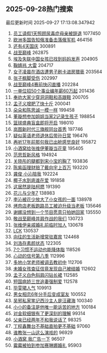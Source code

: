## 2025-09-28热门搜索 
最后更新时间 2025-09-27 17:13:08.347942 
1. [员工请假1天照顾尿毒症母亲被辞退](https://s.weibo.com/weibo?q=%23%E5%91%98%E5%B7%A5%E8%AF%B7%E5%81%871%E5%A4%A9%E7%85%A7%E9%A1%BE%E5%B0%BF%E6%AF%92%E7%97%87%E6%AF%8D%E4%BA%B2%E8%A2%AB%E8%BE%9E%E9%80%80%23&t=31&band_rank=1&Refer=top) 1077450
1. [欧洲多国告知俄准备击落俄军机](https://s.weibo.com/weibo?q=%23%E6%AC%A7%E6%B4%B2%E5%A4%9A%E5%9B%BD%E5%91%8A%E7%9F%A5%E4%BF%84%E5%87%86%E5%A4%87%E5%87%BB%E8%90%BD%E4%BF%84%E5%86%9B%E6%9C%BA%23&t=31&band_rank=2&Refer=top) 464156
1. [还有4天国庆](https://s.weibo.com/weibo?q=%23%E8%BF%98%E6%9C%894%E5%A4%A9%E5%9B%BD%E5%BA%86%23&t=31&band_rank=3&Refer=top) 300891
1. [战至巅峰](https://s.weibo.com/weibo?q=%E6%88%98%E8%87%B3%E5%B7%85%E5%B3%B0&t=31&band_rank=4&Refer=top) 262875
1. [埃及失联中国女孩已找到妈妈发声](https://s.weibo.com/weibo?q=%23%E5%9F%83%E5%8F%8A%E5%A4%B1%E8%81%94%E4%B8%AD%E5%9B%BD%E5%A5%B3%E5%AD%A9%E5%B7%B2%E6%89%BE%E5%88%B0%E5%A6%88%E5%A6%88%E5%8F%91%E5%A3%B0%23&t=31&band_rank=5&Refer=top) 204905
1. [鞠婧祎 大雷](https://s.weibo.com/weibo?q=%E9%9E%A0%E5%A9%A7%E7%A5%8E%20%E5%A4%A7%E9%9B%B7&t=31&band_rank=6&Refer=top) 204717
1. [女子凌晨在酒店遭男子刷卡进房猥亵](https://s.weibo.com/weibo?q=%23%E5%A5%B3%E5%AD%90%E5%87%8C%E6%99%A8%E5%9C%A8%E9%85%92%E5%BA%97%E9%81%AD%E7%94%B7%E5%AD%90%E5%88%B7%E5%8D%A1%E8%BF%9B%E6%88%BF%E7%8C%A5%E4%BA%B5%23&t=31&band_rank=7&Refer=top) 203564
1. [张子枫脚受伤](https://s.weibo.com/weibo?q=%23%E5%BC%A0%E5%AD%90%E6%9E%AB%E8%84%9A%E5%8F%97%E4%BC%A4%23&t=31&band_rank=8&Refer=top) 202997
1. [战至巅峰4赛前快闪直播](https://s.weibo.com/weibo?q=%23%E6%88%98%E8%87%B3%E5%B7%85%E5%B3%B04%E8%B5%9B%E5%89%8D%E5%BF%AB%E9%97%AA%E7%9B%B4%E6%92%AD%23&t=31&band_rank=9&Refer=top) 202284
1. [一单位招50个事业编年薪60万起](https://s.weibo.com/weibo?q=%23%E4%B8%80%E5%8D%95%E4%BD%8D%E6%8B%9B50%E4%B8%AA%E4%BA%8B%E4%B8%9A%E7%BC%96%E5%B9%B4%E8%96%AA60%E4%B8%87%E8%B5%B7%23&t=31&band_rank=10&Refer=top) 201436
1. [奉劝大家少穿洞洞鞋和高跟鞋](https://s.weibo.com/weibo?q=%E5%A5%89%E5%8A%9D%E5%A4%A7%E5%AE%B6%E5%B0%91%E7%A9%BF%E6%B4%9E%E6%B4%9E%E9%9E%8B%E5%92%8C%E9%AB%98%E8%B7%9F%E9%9E%8B&t=31&band_rank=11&Refer=top) 200705
1. [孟子义增肥了快十斤](https://s.weibo.com/weibo?q=%E5%AD%9F%E5%AD%90%E4%B9%89%E5%A2%9E%E8%82%A5%E4%BA%86%E5%BF%AB%E5%8D%81%E6%96%A4&t=31&band_rank=12&Refer=top) 200041
1. [朵朵和陈思诚一模一样](https://s.weibo.com/weibo?q=%E6%9C%B5%E6%9C%B5%E5%92%8C%E9%99%88%E6%80%9D%E8%AF%9A%E4%B8%80%E6%A8%A1%E4%B8%80%E6%A0%B7&t=31&band_rank=13&Refer=top) 199458
1. [董璇想参加姐姐当家2记录生孩子](https://s.weibo.com/weibo?q=%E8%91%A3%E7%92%87%E6%83%B3%E5%8F%82%E5%8A%A0%E5%A7%90%E5%A7%90%E5%BD%93%E5%AE%B62%E8%AE%B0%E5%BD%95%E7%94%9F%E5%AD%A9%E5%AD%90&t=31&band_rank=14&Refer=top) 198854
1. [篮球盛典盲盒即将开启](https://s.weibo.com/weibo?q=%23%E7%AF%AE%E7%90%83%E7%9B%9B%E5%85%B8%E7%9B%B2%E7%9B%92%E5%8D%B3%E5%B0%86%E5%BC%80%E5%90%AF%23&t=31&band_rank=15&Refer=top) 198010
1. [岚图新时代三旗舰同台首秀](https://s.weibo.com/weibo?q=%23%E5%B2%9A%E5%9B%BE%E6%96%B0%E6%97%B6%E4%BB%A3%E4%B8%89%E6%97%97%E8%88%B0%E5%90%8C%E5%8F%B0%E9%A6%96%E7%A7%80%23&t=31&band_rank=16&Refer=top) 197746
1. [疑似英语老师退休后带孙日常](https://s.weibo.com/weibo?q=%E7%96%91%E4%BC%BC%E8%8B%B1%E8%AF%AD%E8%80%81%E5%B8%88%E9%80%80%E4%BC%91%E5%90%8E%E5%B8%A6%E5%AD%99%E6%97%A5%E5%B8%B8&t=31&band_rank=17&Refer=top) 196476
1. [再听17年前那句我已出舱感觉良好](https://s.weibo.com/weibo?q=%23%E5%86%8D%E5%90%AC17%E5%B9%B4%E5%89%8D%E9%82%A3%E5%8F%A5%E6%88%91%E5%B7%B2%E5%87%BA%E8%88%B1%E6%84%9F%E8%A7%89%E8%89%AF%E5%A5%BD%23&t=31&band_rank=18&Refer=top) 195872
1. [小酒窝给张维伊董璇当花童](https://s.weibo.com/weibo?q=%23%E5%B0%8F%E9%85%92%E7%AA%9D%E7%BB%99%E5%BC%A0%E7%BB%B4%E4%BC%8A%E8%91%A3%E7%92%87%E5%BD%93%E8%8A%B1%E7%AB%A5%23&t=31&band_rank=19&Refer=top) 195405
1. [范思哲新风格](https://s.weibo.com/weibo?q=%23%E8%8C%83%E6%80%9D%E5%93%B2%E6%96%B0%E9%A3%8E%E6%A0%BC%23&t=31&band_rank=20&Refer=top) 194924
1. [关晓彤的腿都到宋小宝的胸了](https://s.weibo.com/weibo?q=%E5%85%B3%E6%99%93%E5%BD%A4%E7%9A%84%E8%85%BF%E9%83%BD%E5%88%B0%E5%AE%8B%E5%B0%8F%E5%AE%9D%E7%9A%84%E8%83%B8%E4%BA%86&t=31&band_rank=21&Refer=top) 193836
1. [陈紫函理财赔了戴向宇上百万](https://s.weibo.com/weibo?q=%E9%99%88%E7%B4%AB%E5%87%BD%E7%90%86%E8%B4%A2%E8%B5%94%E4%BA%86%E6%88%B4%E5%90%91%E5%AE%87%E4%B8%8A%E7%99%BE%E4%B8%87&t=31&band_rank=22&Refer=top) 193220
1. [龚俊 小沁陪我](https://s.weibo.com/weibo?q=%E9%BE%9A%E4%BF%8A%20%E5%B0%8F%E6%B2%81%E9%99%AA%E6%88%91&t=31&band_rank=23&Refer=top) 192224
1. [椰子水到底谁在爱](https://s.weibo.com/weibo?q=%E6%A4%B0%E5%AD%90%E6%B0%B4%E5%88%B0%E5%BA%95%E8%B0%81%E5%9C%A8%E7%88%B1&t=31&band_rank=24&Refer=top) 191858
1. [这居然是陆柯燃](https://s.weibo.com/weibo?q=%E8%BF%99%E5%B1%85%E7%84%B6%E6%98%AF%E9%99%86%E6%9F%AF%E7%87%83&t=31&band_rank=25&Refer=top) 191390
1. [花儿与少年7](https://s.weibo.com/weibo?q=%E8%8A%B1%E5%84%BF%E4%B8%8E%E5%B0%91%E5%B9%B47&t=31&band_rank=26&Refer=top) 138983
1. [李沁被花少放大了小女孩的一面](https://s.weibo.com/weibo?q=%E6%9D%8E%E6%B2%81%E8%A2%AB%E8%8A%B1%E5%B0%91%E6%94%BE%E5%A4%A7%E4%BA%86%E5%B0%8F%E5%A5%B3%E5%AD%A9%E7%9A%84%E4%B8%80%E9%9D%A2&t=31&band_rank=27&Refer=top) 138978
1. [烤肉店老板跑路员工被迫升级当老板](https://s.weibo.com/weibo?q=%23%E7%83%A4%E8%82%89%E5%BA%97%E8%80%81%E6%9D%BF%E8%B7%91%E8%B7%AF%E5%91%98%E5%B7%A5%E8%A2%AB%E8%BF%AB%E5%8D%87%E7%BA%A7%E5%BD%93%E8%80%81%E6%9D%BF%23&t=31&band_rank=28&Refer=top) 135646
1. [谢娜没想到一个节目愿意只拍她回家](https://s.weibo.com/weibo?q=%E8%B0%A2%E5%A8%9C%E6%B2%A1%E6%83%B3%E5%88%B0%E4%B8%80%E4%B8%AA%E8%8A%82%E7%9B%AE%E6%84%BF%E6%84%8F%E5%8F%AA%E6%8B%8D%E5%A5%B9%E5%9B%9E%E5%AE%B6&t=31&band_rank=29&Refer=top) 135550
1. [敬战至巅峰并肩作战的我们](https://s.weibo.com/weibo?q=%E6%95%AC%E6%88%98%E8%87%B3%E5%B7%85%E5%B3%B0%E5%B9%B6%E8%82%A9%E4%BD%9C%E6%88%98%E7%9A%84%E6%88%91%E4%BB%AC&t=31&band_rank=30&Refer=top) 130723
1. [张维伊亲戚婚礼前临时加人](https://s.weibo.com/weibo?q=%23%E5%BC%A0%E7%BB%B4%E4%BC%8A%E4%BA%B2%E6%88%9A%E5%A9%9A%E7%A4%BC%E5%89%8D%E4%B8%B4%E6%97%B6%E5%8A%A0%E4%BA%BA%23&t=31&band_rank=31&Refer=top) 130678
1. [LCK](https://s.weibo.com/weibo?q=LCK&t=31&band_rank=32&Refer=top) 130537
1. [向往的生活新增常驻嘉宾](https://s.weibo.com/weibo?q=%23%E5%90%91%E5%BE%80%E7%9A%84%E7%94%9F%E6%B4%BB%E6%96%B0%E5%A2%9E%E5%B8%B8%E9%A9%BB%E5%98%89%E5%AE%BE%23&t=31&band_rank=33&Refer=top) 124468
1. [刘浩存素颜状态](https://s.weibo.com/weibo?q=%23%E5%88%98%E6%B5%A9%E5%AD%98%E7%B4%A0%E9%A2%9C%E7%8A%B6%E6%80%81%23&t=31&band_rank=34&Refer=top) 122305
1. [7个习惯不运动也能降体脂](https://s.weibo.com/weibo?q=%237%E4%B8%AA%E4%B9%A0%E6%83%AF%E4%B8%8D%E8%BF%90%E5%8A%A8%E4%B9%9F%E8%83%BD%E9%99%8D%E4%BD%93%E8%84%82%23&t=31&band_rank=35&Refer=top) 118526
1. [心动的信号第八季](https://s.weibo.com/weibo?q=%E5%BF%83%E5%8A%A8%E7%9A%84%E4%BF%A1%E5%8F%B7%E7%AC%AC%E5%85%AB%E5%AD%A3&t=31&band_rank=36&Refer=top) 112996
1. [多地小学老师被调去教初中](https://s.weibo.com/weibo?q=%23%E5%A4%9A%E5%9C%B0%E5%B0%8F%E5%AD%A6%E8%80%81%E5%B8%88%E8%A2%AB%E8%B0%83%E5%8E%BB%E6%95%99%E5%88%9D%E4%B8%AD%23&t=31&band_rank=37&Refer=top) 112706
1. [未婚女孩查征信竟发现自己被结婚](https://s.weibo.com/weibo?q=%23%E6%9C%AA%E5%A9%9A%E5%A5%B3%E5%AD%A9%E6%9F%A5%E5%BE%81%E4%BF%A1%E7%AB%9F%E5%8F%91%E7%8E%B0%E8%87%AA%E5%B7%B1%E8%A2%AB%E7%BB%93%E5%A9%9A%23&t=31&band_rank=38&Refer=top) 112602
1. [孟子义白色斜肩闪钻长裙](https://s.weibo.com/weibo?q=%23%E5%AD%9F%E5%AD%90%E4%B9%89%E7%99%BD%E8%89%B2%E6%96%9C%E8%82%A9%E9%97%AA%E9%92%BB%E9%95%BF%E8%A3%99%23&t=31&band_rank=39&Refer=top) 112585
1. [短国病娇三世追妻强制爱](https://s.weibo.com/weibo?q=%E7%9F%AD%E5%9B%BD%E7%97%85%E5%A8%87%E4%B8%89%E4%B8%96%E8%BF%BD%E5%A6%BB%E5%BC%BA%E5%88%B6%E7%88%B1&t=31&band_rank=40&Refer=top) 112578
1. [毕雯珺人气](https://s.weibo.com/weibo?q=%E6%AF%95%E9%9B%AF%E7%8F%BA%E4%BA%BA%E6%B0%94&t=31&band_rank=41&Refer=top) 109913
1. [男女相恋6年分手后变成室友](https://s.weibo.com/weibo?q=%23%E7%94%B7%E5%A5%B3%E7%9B%B8%E6%81%8B6%E5%B9%B4%E5%88%86%E6%89%8B%E5%90%8E%E5%8F%98%E6%88%90%E5%AE%A4%E5%8F%8B%23&t=31&band_rank=42&Refer=top) 100552
1. [吴邪私家笔记西沙主人是汪藏海](https://s.weibo.com/weibo?q=%E5%90%B4%E9%82%AA%E7%A7%81%E5%AE%B6%E7%AC%94%E8%AE%B0%E8%A5%BF%E6%B2%99%E4%B8%BB%E4%BA%BA%E6%98%AF%E6%B1%AA%E8%97%8F%E6%B5%B7&t=31&band_rank=43&Refer=top) 100340
1. [小小的备注是他唯一能诉苦的地方](https://s.weibo.com/weibo?q=%E5%B0%8F%E5%B0%8F%E7%9A%84%E5%A4%87%E6%B3%A8%E6%98%AF%E4%BB%96%E5%94%AF%E4%B8%80%E8%83%BD%E8%AF%89%E8%8B%A6%E7%9A%84%E5%9C%B0%E6%96%B9&t=31&band_rank=44&Refer=top) 100184
1. [对金软细银有了更深刻的理解](https://s.weibo.com/weibo?q=%E5%AF%B9%E9%87%91%E8%BD%AF%E7%BB%86%E9%93%B6%E6%9C%89%E4%BA%86%E6%9B%B4%E6%B7%B1%E5%88%BB%E7%9A%84%E7%90%86%E8%A7%A3&t=31&band_rank=45&Refer=top) 99314
1. [父亲已经两年不和我说话了](https://s.weibo.com/weibo?q=%23%E7%88%B6%E4%BA%B2%E5%B7%B2%E7%BB%8F%E4%B8%A4%E5%B9%B4%E4%B8%8D%E5%92%8C%E6%88%91%E8%AF%B4%E8%AF%9D%E4%BA%86%23&t=31&band_rank=46&Refer=top) 98325
1. [丁程鑫舞台不基础直拍更不基础](https://s.weibo.com/weibo?q=%E4%B8%81%E7%A8%8B%E9%91%AB%E8%88%9E%E5%8F%B0%E4%B8%8D%E5%9F%BA%E7%A1%80%E7%9B%B4%E6%8B%8D%E6%9B%B4%E4%B8%8D%E5%9F%BA%E7%A1%80&t=31&band_rank=47&Refer=top) 97060
1. [谁教张一山这么演戏的](https://s.weibo.com/weibo?q=%E8%B0%81%E6%95%99%E5%BC%A0%E4%B8%80%E5%B1%B1%E8%BF%99%E4%B9%88%E6%BC%94%E6%88%8F%E7%9A%84&t=31&band_rank=48&Refer=top) 96929
1. [小酒窝 我广告一下](https://s.weibo.com/weibo?q=%E5%B0%8F%E9%85%92%E7%AA%9D%20%E6%88%91%E5%B9%BF%E5%91%8A%E4%B8%80%E4%B8%8B&t=31&band_rank=49&Refer=top) 96507
1. [霉霉被拍到参加赛琳娜婚礼](https://s.weibo.com/weibo?q=%23%E9%9C%89%E9%9C%89%E8%A2%AB%E6%8B%8D%E5%88%B0%E5%8F%82%E5%8A%A0%E8%B5%9B%E7%90%B3%E5%A8%9C%E5%A9%9A%E7%A4%BC%23&t=31&band_rank=50&Refer=top) 95903

